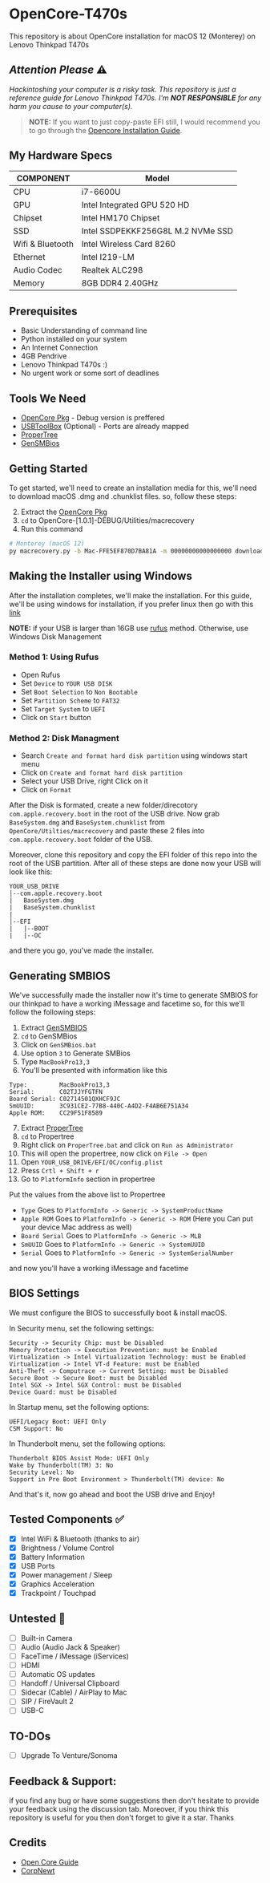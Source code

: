 # OpenCore-T470s

This repository is about OpenCore installation for macOS 12 (Monterey) on Lenovo Thinkpad T470s

## _Attention Please_ ⚠️

_Hackintoshing your computer is a risky task. This repository is just a reference guide for Lenovo Thinkpad T470s. I'm **NOT RESPONSIBLE** for any harm you cause to your computer(s)._

> **NOTE:** If you want to just copy-paste EFI still, I would recommend you to go through the [Opencore Installation Guide](https://dortania.github.io/OpenCore-Install-Guide).

## My Hardware Specs

| COMPONENT        | Model                             |
| ---------------- | --------------------------------- |
| CPU              | i7-6600U                          |
| GPU              | Intel Integrated GPU 520 HD       |
| Chipset          | Intel HM170 Chipset               |
| SSD              | Intel SSDPEKKF256G8L M.2 NVMe SSD |
| Wifi & Bluetooth | Intel Wireless Card 8260          |
| Ethernet         | Intel I219-LM                     |
| Audio Codec      | Realtek ALC298                    |
| Memory           | 8GB DDR4 2.40GHz                  |

## Prerequisites

- Basic Understanding of command line
- Python installed on your system
- An Internet Connection
- 4GB Pendrive
- Lenovo Thinkpad T470s :)
- No urgent work or some sort of deadlines

## Tools We Need

- [OpenCore Pkg](https://github.com/acidanthera/OpenCorePkg/releases) - Debug version is preffered
- [USBToolBox](https://github.com/USBToolBox/tool) (Optional) - Ports are already mapped
- [ProperTree](https://github.com/corpnewt/ProperTree)
- [GenSMBios](https://github.com/corpnewt/GenSMBIOS)

## Getting Started

To get started, we'll need to create an installation media for this, we'll need to download macOS .dmg and .chunklist files. so, follow these steps:

2. Extract the [OpenCore Pkg](https://github.com/acidanthera/OpenCorePkg/releases)
3. `cd` to OpenCore-[1.0.1]-DEBUG/Utilities/macrecovery
4. Run this command

```Bash
# Monterey (macOS 12)
py macrecovery.py -b Mac-FFE5EF870D7BA81A -m 00000000000000000 download
```

## Making the Installer using Windows

After the installation completes, we'll make the installation. For this guide, we'll be using windows for installation, if you prefer linux then go with this [link](https://dortania.github.io/OpenCore-Install-Guide/installer-guide/linux-install.html#making-the-installer)

**NOTE:** if your USB is larger than 16GB use [rufus](https://github.com/pbatard/rufus/releases/download/v4.5/rufus-4.5.exe) method. Otherwise, use Windows Disk Management

### Method 1: Using Rufus

- Open Rufus
- Set `Device` to `YOUR USB DISK`
- Set `Boot Selection` to `Non Bootable`
- Set `Partition Scheme` to `FAT32`
- Set `Target System` to `UEFI`
- Click on `Start` button

### Method 2: Disk Managment

- Search `Create and format hard disk partition` using windows start menu
- Click on `Create and format hard disk partition`
- Select your USB Drive, right Click on it
- Click on `Format`

After the Disk is formated, create a new folder/direcotory `com.apple.recovery.boot` in the root of the USB drive. Now grab `BaseSystem.dmg` and `BaseSystem.chunklist` from `OpenCore/Utilties/macrecovery` and paste these 2 files into `com.apple.recovery.boot` folder of the USB.

Moreover, clone this repository and copy the EFI folder of this repo into the root of the USB partition. After all of these steps are done now your USB will look like this:

```
YOUR_USB_DRIVE
│--com.apple.recovery.boot
|   BaseSystem.dmg
|   BaseSystem.chunklist
|
│--EFI
|   |--BOOT
|   |--OC
```

and there you go, you've made the installer.

## Generating SMBIOS

We've successfully made the installer now it's time to generate SMBIOS for our thinkpad to have a working iMessage and facetime so, for this we'll follow the following steps:

1. Extract [GenSMBIOS](https://github.com/corpnewt/GenSMBios)
2. `cd` to GenSMBios
3. Click on `GenSMBios.bat`
4. Use option `3` to Generate SMBios
5. Type `MacBookPro13,3`
6. You'll be presented with information like this

```
Type:         MacBookPro13,3
Serial:       C02TJJYFGTFN
Board Serial: C02714501QXHCF9JC
SmUUID:       3C931CE2-77B8-440C-A4D2-F4AB6E751A34
Apple ROM:    CC29F51F8589
```

7. Extract [ProperTree](https://github.com/corpnewt/ProperTree)
8. `cd` to Propertree
9. Right click on `ProperTree.bat` and click on `Run as Administrator`
10. This will open the propertree, now click on `File -> Open`
11. Open `YOUR_USB_DRIVE/EFI/OC/config.plist`
12. Press `Crtl + Shift + r`
13. Go to `PlatformInfo` section in propertree

Put the values from the above list to Propertree

- `Type` Goes to `PlatformInfo -> Generic -> SystemProductName`
- `Apple ROM` Goes to `PlatformInfo -> Generic -> ROM` (Here you Can put your device Mac address as well)
- `Board Serial` Goes to `PlatformInfo -> Generic -> MLB`
- `SmUUID` Goes to `PlatformInfo -> Generic -> SystemUUID`
- `Serial` Goes to `PlatformInfo -> Generic -> SystemSerialNumber`

and now you'll have a working iMessage and facetime

## BIOS Settings

We must configure the BIOS to successfully boot & install macOS.

In Security menu, set the following settings:

    Security -> Security Chip: must be Disabled
    Memory Protection -> Execution Prevention: must be Enabled
    Virtualization -> Intel Virtualization Technology: must be Enabled
    Virtualization -> Intel VT-d Feature: must be Enabled
    Anti-Theft -> Computrace -> Current Setting: must be Disabled
    Secure Boot -> Secure Boot: must be Disabled
    Intel SGX -> Intel SGX Control: must be Disabled
    Device Guard: must be Disabled

In Startup menu, set the following options:

    UEFI/Legacy Boot: UEFI Only
    CSM Support: No

In Thunderbolt menu, set the following options:

    Thunderbolt BIOS Assist Mode: UEFI Only
    Wake by Thunderbolt(TM) 3: No
    Security Level: No
    Support in Pre Boot Environment > Thunderbolt(TM) device: No

And that's it, now go ahead and boot the USB drive and Enjoy!

## Tested Components ✅

- [x] Intel WiFi & Bluetooth (thanks to air)
- [x] Brightness / Volume Control
- [x] Battery Information
- [x] USB Ports
- [x] Power management / Sleep
- [x] Graphics Acceleration
- [x] Trackpoint / Touchpad

## Untested 🔄

- [ ] Built-in Camera
- [ ] Audio (Audio Jack & Speaker)
- [ ] FaceTime / iMessage (iServices)
- [ ] HDMI
- [ ] Automatic OS updates
- [ ] Handoff / Universal Clipboard
- [ ] Sidecar (Cable) / AirPlay to Mac
- [ ] SIP / FireVault 2
- [ ] USB-C

## TO-DOs

- [ ] Upgrade To Venture/Sonoma

## Feedback & Support:

if you find any bug or have some suggestions then don't hesitate to provide your feedback using the discussion tab. Moreover, if you think this repository is useful for you then don't forget to give it a star. Thanks

## Credits

- [Open Core Guide](https://dortania.github.io/OpenCore-Install-Guide)
- [CorpNewt](https://github.com/corpnewt)
